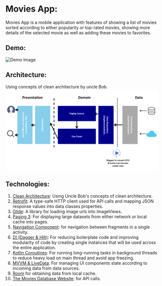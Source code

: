 # Movies App:

Movies App is a mobile application with features of showing a list of movies sorted according to
either popularity or top-rated movies, showing more details of the selected movie as well as adding
these movies to favorites.

## Demo:

![Demo Image](https://github.com/khaledhesham2023/MoviesApp/blob/master/app/src/main/res/assets/demo.gif)




## Architecture:

Using concepts of clean architecture by uncle Bob.
![Demo Image](https://github.com/khaledhesham2023/MoviesApp/blob/master/app/src/main/res/assets/architecture.png)



## Technologies:

1. [Clean Architecture](https://developer.android.com/topic/architecture): Using Uncle Bob's concepts of clean architecture. 
2. [Retrofit](https://square.github.io/retrofit/): A type-safe HTTP client used for API calls and mapping JSON response values into data classes properties.
3. [Glide](https://github.com/bumptech/glide): A library for loading image urls into ImageViews. 
4. [Paging 3](https://developer.android.com/topic/libraries/architecture/paging/v3-overview): For displaying large datasets from either network or local cache into pages.
5. [Navigation Component](https://developer.android.com/jetpack/androidx/releases/navigation): for navigation between fragments in a single activity.
6. [DI (Dagger & Hilt)](https://dagger.dev/hilt/): For reducing boilerplate code and improving modularity of code by creating single instances that will be used across the entire application.
7. [Kotlin Coroutines](https://developer.android.com/kotlin/coroutines): For running long-running tasks in background threads to reduce heavy load on main thread and avoid app freezing.
8. [MVVM & LiveData](https://www.geeksforgeeks.org/mvvm-model-view-viewmodel-architecture-pattern-in-android/): For managing UI components state according to incoming data from data sources.
9. [Room](https://developer.android.com/jetpack/androidx/releases/room) for obtaining data from local cache.
10. [The Movies Database Website](https://developer.themoviedb.org/): for API calls.
